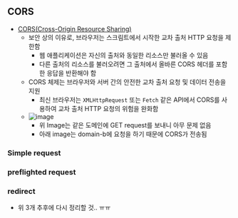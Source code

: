 
## CORS
- [CORS(Cross-Origin Resource Sharing)](https://developer.mozilla.org/ko/docs/Web/HTTP/CORS)
  - 보안 상의 이유로, 브라우저는 스크림트에서 시작한 교차 출처 HTTP 요청을 제한함
    - 웹 애플리케이션은 자신의 출처와 동일한 리소스만 불러올 수 있음
    - 다른 출처의 리소스를 불러오려면 그 출처에서 올바른 CORS 헤더를 포함한 응답을 반환해야 함
  - CORS 체제는 브라우저와 서버 간의 안전한 교차 출처 요청 및 데이터 전송을 지원
    - 최신 브라우저는 `XMLHttpRequest` 또는 `Fetch` 같은 API에서 CORS를 사용하여 교차 출처 HTTP 요청의 위험을 완화함
  - ![image](https://user-images.githubusercontent.com/102513932/194309637-0bd0756e-d1b5-4ba3-a15c-0c2d526b635a.png)
    - 위 Image는 같은 도메인에 GET request를 보내니 아무 문제 없음
    - 아래 image는 domain-b에 요청을 하기 때문에 CORS가 전송됨 

### Simple request
### preflighted request
### redirect
- 위 3개 추후에 다시 정리할 것.. ㅠㅠ


